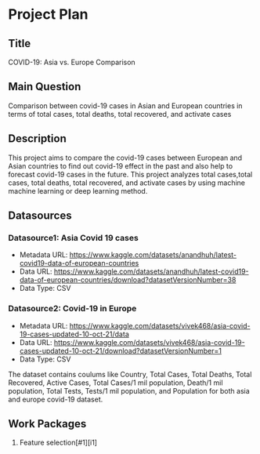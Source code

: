 # Project Plan

## Title
COVID-19: Asia vs. Europe Comparison

## Main Question
Comparison between covid-19 cases in Asian and European countries in terms of total cases, total deaths, total recovered, and activate cases

## Description

This project aims to compare the covid-19 cases between European and Asian countries to find out covid-19 effect in the past and also help to forecast covid-19 cases in the future. This project analyzes total cases,total cases, total deaths, total recovered, and activate cases
by using machine machine learning or deep learning method.

## Datasources
### Datasource1: Asia Covid 19 cases
* Metadata URL: https://www.kaggle.com/datasets/anandhuh/latest-covid19-data-of-european-countries
* Data URL: https://www.kaggle.com/datasets/anandhuh/latest-covid19-data-of-european-countries/download?datasetVersionNumber=38
* Data Type: CSV
### Datasource2: Covid-19 in Europe
* Metadata URL: https://www.kaggle.com/datasets/vivek468/asia-covid-19-cases-updated-10-oct-21/data
* Data URL: https://www.kaggle.com/datasets/vivek468/asia-covid-19-cases-updated-10-oct-21/download?datasetVersionNumber=1 
* Data Type: CSV

The dataset contains  coulums like Country, Total Cases, Total Deaths, Total Recovered, Active Cases, Total Cases/1 mil population, Death/1 mil population, Total Tests, Tests/1 mil population, and Population for both asia and europe covid-19 dataset.

## Work Packages

1. Feature selection[#1][i1]

